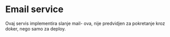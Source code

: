 # Email service
Ovaj servis implementira slanje mail- ova, nije predvidjen za pokretanje kroz doker, nego samo za deploy.